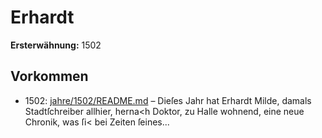 # Erhardt

**Ersterwähnung:** 1502

## Vorkommen
- 1502: [jahre/1502/README.md](../jahre/1502/README.md) – Dieſes Jahr hat Erhardt Milde, damals Stadtſchreiber
allhier, herna<h Doktor, zu Halle wohnend, eine neue
Chronik, was ſi< bei Zeiten ſeines...
